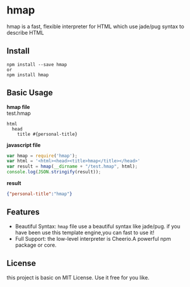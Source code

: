 # hmap
hmap is a fast, flexible interpreter for HTML which use jade/pug syntax to describe HTML

## Install
```npm
npm install --save hmap
or
npm install hmap
```

## Basic Usage
**hmap file**  
test.hmap
```jade
html
  head
    title #{personal-title}
```

**javascript file**
```javascript
var hmap = require('hmap');
var html = '<html><head><title>hmap</title></head>'
var result = hmap(__dirname + "/test.hmap", html);
console.log(JSON.stringify(result));
```

**result**
```json
{"personal-title":"hmap"}
```

## Features
- Beautiful Syntax: `hmap` file use a beautiful syntax like jade/pug. if you have been use this template engine,you can fast to use it!
- Full Support: the low-level interpreter is Cheerio.A powerful npm package or core.

## License
this project is basic on MIT License. Use it free for you like.
